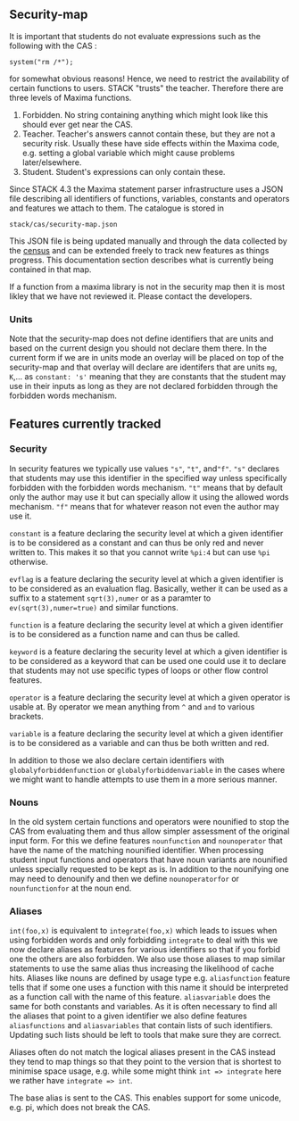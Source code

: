 ## Security-map

It is important that students do not evaluate expressions such as the following with the CAS :

    system("rm /*");

for somewhat obvious reasons!  Hence, we need to restrict the availability of certain functions to users.  STACK "trusts" the teacher.  Therefore there are three levels of Maxima functions.

1. Forbidden.  No string containing anything which might look like this should ever get near the CAS.
2. Teacher.  Teacher's answers cannot contain these, but they are not a security risk.  Usually these have side effects within the Maxima code, e.g. setting a global variable which might cause problems later/elsewhere.
3. Student.  Student's expressions can only contain these.

Since STACK 4.3 the Maxima statement parser infrastructure uses a JSON file
describing all identifiers of functions,  variables, constants and operators
and features we attach to them. The catalogue is stored in

    stack/cas/security-map.json

This JSON file is being updated manually and through the data collected by 
the [census](Census.md) and can be extended freely to track new features 
as things progress. This documentation section describes what is currently 
being contained in that map.

If a function from a maxima library is not in the security map then it is most likley
that we have not reviewed it.  Please contact the developers.

### Units

Note that the security-map does not define identifiers that are units and 
based on the current design you should not declare them there. In 
the current form if we are in units mode an overlay will be placed on top 
of the security-map and that overlay will declare are identifers that are 
units `mg`, `K`,... as `constant: 's'` meaning that they are constants that
the student may use in their inputs as long as they are not declared 
forbidden through the forbidden words mechanism.

## Features currently tracked

### Security

In security features we typically use values `"s"`, `"t"`, and`"f"`. `"s"` 
declares that students may use this identifier in the specified way unless
specifically forbidden with the forbidden words mechanism. `"t"` means that 
by default only the author may use it but can specially allow it using 
the allowed words mechanism. `"f"` means that for whatever reason not even 
the author may use it.

`constant` is a feature declaring the security level at which a given 
identifier is to be considered as a constant and can thus be only red and 
never written to. This makes it so that you cannot write `%pi:4` but can 
use `%pi` otherwise.

`evflag` is a feature declaring the security level at which a given 
identifier is to be considered as an evaluation flag. Basically, wether 
it can be used as a suffix to a statement `sqrt(3),numer` or as a paramter 
to `ev(sqrt(3),numer=true)` and similar functions.

`function` is a feature declaring the security level at which a given 
identifier is to be considered as a function name and can thus be called.

`keyword` is a feature declaring the security level at which a given 
identifier is to be considered as a keyword that can be used one could use 
it to declare that students may not use specific types of loops or other
flow control features.

`operator` is a feature declaring the security level at which a given 
operator is usable at. By operator we mean anything from `^` and ` and ` 
to various brackets.

`variable` is a feature declaring the security level at which a given 
identifier is to be considered as a variable and can thus be both written
and red.

In addition to those we also declare certain identifiers with 
`globalyforbiddenfunction` or `globalyforbiddenvariable` in the cases where
we might want to handle attempts to use them in a more serious manner.


### Nouns

In the old system certain functions and operators were nounified to stop 
the CAS from evaluating them and thus allow simpler assessment of 
the original input form. For this we define features `nounfunction` and
`nounoperator` that have the name of the matching nounified identifier.
When processing student input functions and operators that have noun 
variants are nounified unless specially requested to be kept as is. In 
addition to the nounifying one may need to denounify and then we define
`nounoperatorfor` or `nounfunctionfor` at the noun end.

### Aliases

`int(foo,x)` is equivalent to `integrate(foo,x)` which leads to issues 
when using forbidden words and only forbidding `integrate` to deal with 
this we now declare aliases as features for various identifiers so that 
if you forbid one the others are also forbidden. We also use those aliases
to map similar statements to use the same alias thus increasing 
the likelihood of cache hits. Aliases like nouns are defined by usage 
type e.g. `aliasfunction` feature tells that if some one uses a function 
with this name it should be interpreted as a function call with the name 
of this feature. `aliasvariable` does the same for both constants and
variables. As it is often necessary to find all the aliases that point to
a given identifier we also define features `aliasfunctions` and 
`aliasvariables` that contain lists of such identifiers. Updating such 
lists should be left to tools that make sure they are correct.

Aliases often do not match the logical aliases present in the CAS instead
they tend to map things so that they point to the version that is 
shortest to minimise space usage, e.g. while some might think 
`int => integrate` here we rather have `integrate => int`.

The base alias is sent to the CAS.  This enables support for some unicode, 
e.g. pi, which does not break the CAS.
